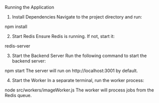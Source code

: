 Running the Application

1. Install Dependencies
Navigate to the project directory and run:


npm install

2. Start Redis
Ensure Redis is running. If not, start it:


redis-server

3. Start the Backend Server
Run the following command to start the backend server:

npm start
The server will run on http://localhost:3001 by default.

4. Start the Worker
In a separate terminal, run the worker process:


node src/workers/imageWorker.js
The worker will process jobs from the Redis queue.

